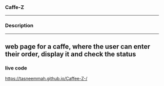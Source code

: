 ### Caffe-Z
--------------------------------------------------------------------------------------------------------------------------------------------------------------------
### Description
--------------------------------------------------------------------------------------------------------------------------------------------------------------------
web page for a caffe, where the user can enter their order, display it and check the status
--------------------------------------------------------------------------------------------------------------------------------------------------------------------
### live code
https://tasneemmah.github.io/Caffee-Z-/
